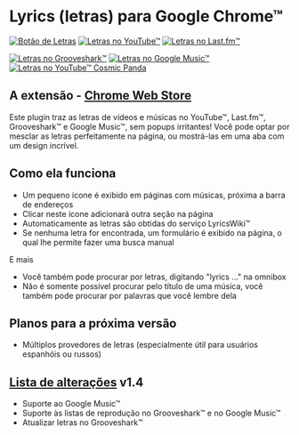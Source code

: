 ﻿Lyrics (letras) para Google Chrome™
=========================

[![Botão de Letras](http://haampie.github.com/Lyrics-for-Chrome/images/logo-lyrics-for-chrome-banner-1-220.jpg)](http://haampie.github.com/Lyrics-for-Chrome/images/logo-lyrics-for-chrome-banner-1.jpg) 
[![Letras no YouTube™](http://haampie.github.com/Lyrics-for-Chrome/images/logo-lyrics-for-chrome-banner-2-220.jpg)](http://haampie.github.com/Lyrics-for-Chrome/images/logo-lyrics-for-chrome-banner-2.jpg) 
[![Letras no Last.fm™](http://haampie.github.com/Lyrics-for-Chrome/images/logo-lyrics-for-chrome-banner-3-220.jpg)](http://haampie.github.com/Lyrics-for-Chrome/images/logo-lyrics-for-chrome-banner-3.jpg)


[![Letras no Grooveshark™](http://haampie.github.com/Lyrics-for-Chrome/images/logo-lyrics-for-chrome-banner-5-220.jpg)](http://haampie.github.com/Lyrics-for-Chrome/images/logo-lyrics-for-chrome-banner-5.jpg) 
[![Letras no Google Music™](http://haampie.github.com/Lyrics-for-Chrome/images/logo-lyrics-for-chrome-banner-9-220.jpg)](http://haampie.github.com/Lyrics-for-Chrome/images/logo-lyrics-for-chrome-banner-9.jpg) 
[![Letras no YouTube™ Cosmic Panda](http://haampie.github.com/Lyrics-for-Chrome/images/logo-lyrics-for-chrome-banner-6-220.jpg)](http://haampie.github.com/Lyrics-for-Chrome/images/logo-lyrics-for-chrome-banner-6.jpg) 

A extensão - [Chrome Web Store](https://chrome.google.com/webstore/developer/detail/oglbipcbkmlknhfhabolnniekmlhfoek)
-------------
Este plugin traz as letras de vídeos e músicas no YouTube™, Last.fm™, Grooveshark™ e Google Music™, sem popups irritantes! Você pode optar por mesclar as letras perfeitamente na página, ou mostrá-las em uma aba com um design incrível.

Como ela funciona
------------

- Um pequeno ícone é exibido em páginas com músicas, próxima a barra de endereços
- Clicar neste ícone adicionará outra seção na página
- Automaticamente as letras são obtidas do serviço LyricsWiki™
- Se nenhuma letra for encontrada, um formulário é exibido na página, o qual lhe permite fazer uma busca manual

E mais

- Você também pode procurar por letras, digitando "lyrics ..." na omnibox
- Não é somente possível procurar pelo título de uma música, você também pode procurar por palavras que você lembre dela


Planos para a próxima versão
--------------------------

-  Múltiplos provedores de letras (especialmente útil para usuários espanhóis ou russos)


[Lista de alterações](http://harmenstoppels.nl/lyrics-for-google-chrome/changelog/) v1.4
-------------
- Suporte ao Google Music™
- Suporte às listas de reprodução no Grooveshark™ e no Google Music™
- Atualizar letras no Grooveshark™
